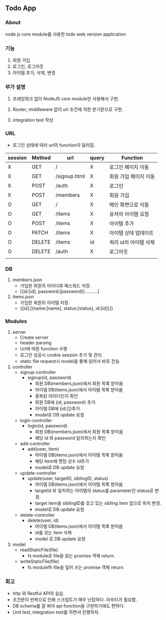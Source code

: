 ## Todo App

### About

 node js core module를 사용한 todo web version application

### 기능

1. 회원 가입
2. 로그인, 로그아웃
3. 아이템 추가, 삭제, 변경

### 부가 설명

1. 프레임워크 없이 NodeJS core module만 사용해서 구현.
2. Router, middleware 없이 url 조건에 의한 분기문으로 구현.

3. integration test 작성

### URL

* 로그인 상태에 따라 url의 function이 달라짐.

| session | Method | url          | query | Function              |
| ------- | ------ | ------------ | ----- | --------------------- |
| X       | GET    | /            | X     | 로그인 페이지 이동    |
| X       | GET    | /signup.html | X     | 회원 가입 페이지 이동 |
| X       | POST   | /auth        | X     | 로그인                |
| X       | POST   | /members     | X     | 회원 가입             |
| O       | GET    | /            | X     | 메인 화면으로 이동    |
| O       | GET    | /items       | X     | 유저의 아이템 요청    |
| O       | POST   | /items       | X     | 아이템 추가           |
| O       | PATCH  | /items       | X     | 아이템 상태 업데이트  |
| O       | DELETE | /items       | id    | 쿼리 id의 아이템 삭제 |
| O       | DELETE | /auth        | X     | 로그아웃              |
|         |        |              |       |                       |

### DB

1. members.json
   * 가입한 회원의 아이디와 패스워드 저장.
   * [{id:[id], password:[password]}……….]
2. items.json
   * 가입한 회원의 아이템 저장.
   * {[id]:[{name:[name], status:[status], id:[id]}]}

### Modules

1. server
   * Create server
   * header parsing
   * Url에 따른 function 수행
   * 로그인 성공시 cookie session 추가 및  관리
   * static file request시 model을 통해 읽어서 바로 전송.
2. controller
   * signup-controller
     * signup(id, password)
       * 회원 DB(members.json)에서 회원 목록 받아옴
       * 아이템 DB(items.json)에서 아이템 목록 받아옴
       * 중복된 아이디인지 확인
       * 회원 DB에 {id, password} 추가.
       * 아이템 DB에 {id:[]}추가.
       * model로 DB update 요청
   * login-controller
     * login(id, password)
       * 회원 DB(members.json)에서 회원 목록 받아옴
       * 해당 id 와 password 일치하는지 확인
   * add-controller
     * add(user, item)
       * 아이템 DB(items.json)에서 아이템 목록 받아옴
       * 해당 item에 랜덤 상수 id추가
       * model로 DB update 요청
   * update-controller
     * update(user, targetID, siblingID, status)
       * 아이템 DB(items.json)에서 아이템 목록 받아옴
       * targetId 와 일치하는 아이템의 status를 parameter인 status로 변경.
       * target item을 siblingID를 갖고 있는 sibling item 앞으로 위치 변경.
       * model로 DB update 요청
   * delete-controller
     * delete(user, id)
       * 아이템 DB(items.json)에서 아이템 목록 받아옴
       * id를 갖는 item 삭제
       * model 로 DB update 요청
3. model
   * readStaticFile(file)
     * fs module로 file을 읽는 promise 객체 return.
   * writeStaticFile(file)
     * fs modulefh file을 덮어 쓰는 promise 객체 return



### 회고

* http 와 Restful API의 실습.
*  조건문이 반복으로 인해 스크립트가 매우 난잡하다. 라우터가 필요함.
* DB schema를 잘 짜야 api function을 구현하기에도 편하다.
* Unit test, integration test를 하면서 진행하자.
